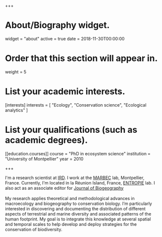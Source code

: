 +++
# About/Biography widget.
widget = "about"
active = true
date = 2018-11-30T00:00:00

# Order that this section will appear in.
weight = 5

# List your academic interests.
[interests]
  interests = [
    "Ecology",
    "Conservation science",
    "Ecological analytics"
  ]

# List your qualifications (such as academic degrees).
[[education.courses]]
  course = "PhD in ecosystem science"
  institution = "University of Montpellier"
  year = 2010
 
+++

I'm a research scientist at [IRD](http://en.ird.fr/). I work at the [MARBEC](http://www.umr-marbec.fr/en/) lab, Montpellier, France. Currently, I'm located in la Réunion Island, France, [ENTROPIE](http://umr-entropie.ird.nc/index.php/home) lab. I also act as an associate editor for [Journal of Biogeography](https://onlinelibrary.wiley.com/journal/13652699)
<br/>
<br/>
My research applies theoretical and methodological advances in macroecology and biogeography to conservation biology. I’m particularly interested in discovering and documenting the distribution of different aspects of terrestrial and marine diversity and associated patterns of the human footprint. My goal is to integrate this knowledge at several spatial and temporal scales to help develop and deploy strategies for the conservation of biodiversity.

